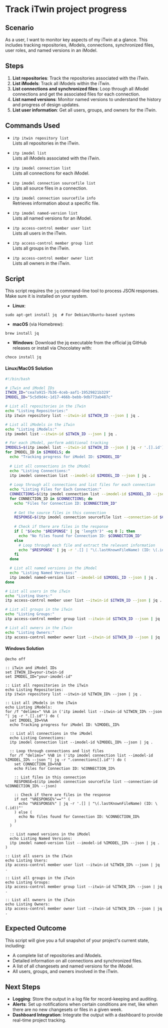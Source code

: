 # Track iTwin project progress

## Scenario

As a user, I want to monitor key aspects of my iTwin at a glance. This includes tracking repositories, iModels, connections, synchronized files, user roles, and named versions in an iModel.

## Steps

1. **List repositories**: Track the repositories associated with the iTwin.
2. **List iModels**: Track all iModels within the iTwin.
3. **List connections and synchronized files**: Loop through all iModel connections and get the associated files for each connection.
4. **List named versions**: Monitor named versions to understand the history and progress of design updates.
5. **List user information**: Get all users, groups, and owners for the iTwin.

## Commands Used

- `itp itwin repository list`  
  Lists all repositories in the iTwin.

- `itp imodel list`  
  Lists all iModels associated with the iTwin.

- `itp imodel connection list`  
  Lists all connections for each iModel.

- `itp imodel connection sourcefile list`  
  Lists all source files in a connection.

- `itp imodel connection sourcefile info`  
  Retrieves information about a specific file.

- `itp imodel named-version list`  
  Lists all named versions for an iModel.

- `itp access-control member user list`  
  Lists all users in the iTwin.

- `itp access-control member group list`  
  Lists all groups in the iTwin.

- `itp access-control member owner list`  
  Lists all owners in the iTwin.

## Script

This script requires the `jq` command-line tool to process JSON responses. Make sure it is installed on your system.

  - **Linux**:
  ```
  sudo apt-get install jq  # For Debian/Ubuntu-based systems
  ```
  - **macOS** (via Homebrew):
  ```
  brew install jq
  ```
  - **Windows**: Download the jq executable from the official jq GitHub releases or install via Chocolatey with:
  ```
  choco install jq
  ```

#### Linux/MacOS Solution

```bash
#!/bin/bash

# iTwin and iModel IDs
ITWIN_ID="cea7a915-7b36-4ceb-aaf1-19529821b329"
IMODEL_ID="5c5d9d4c-1d17-466b-bebb-9db773ab487c"

# List all repositories in the iTwin
echo "Listing Repositories:"
itp itwin repository list --itwin-id $ITWIN_ID --json | jq .

# List all iModels in the iTwin
echo "Listing iModels:"
itp imodel list --itwin-id $ITWIN_ID --json | jq .

# For each iModel, perform additional tracking
IMODELS=$(itp imodel list --itwin-id $ITWIN_ID --json | jq -r '.[].id')
for IMODEL_ID in $IMODELS; do
  echo "Tracking progress for iModel ID: $IMODEL_ID"
  
  # List all connections in the iModel
  echo "Listing Connections:"
  itp imodel connection list --imodel-id $IMODEL_ID --json | jq .
  
  # Loop through all connections and list files for each connection
  echo "Listing Files for Each Connection:"
  CONNECTIONS=$(itp imodel connection list --imodel-id $IMODEL_ID --json | jq -r '.connections[].id')
  for CONNECTION_ID in $CONNECTIONS; do
    echo "Files for Connection ID: $CONNECTION_ID"
    
    # Get the source files in this connection
    RESPONSE=$(itp imodel connection sourcefile list --connection-id $CONNECTION_ID --json)
    
    # Check if there are files in the response
    if [ "$(echo "$RESPONSE" | jq 'length')" -eq 0 ]; then
      echo "No files found for Connection ID: $CONNECTION_ID"
    else
      # Loop through each file and extract the relevant information
      echo "$RESPONSE" | jq -r '.[] | "\(.lastKnownFileName) (ID: \(.id))"'
    fi
  done

  # List all named versions in the iModel
  echo "Listing Named Versions:"
  itp imodel named-version list --imodel-id $IMODEL_ID --json | jq .
done

# List all users in the iTwin
echo "Listing Users:"
itp access-control member user list --itwin-id $ITWIN_ID --json | jq .

# List all groups in the iTwin
echo "Listing Groups:"
itp access-control member group list --itwin-id $ITWIN_ID --json | jq .

# List all owners in the iTwin
echo "Listing Owners:"
itp access-control member owner list --itwin-id $ITWIN_ID --json | jq .
```

#### Windows Solution

```batch
@echo off

:: iTwin and iModel IDs
set ITWIN_ID=your-itwin-id
set IMODEL_ID="your-imodel-id"

:: List all repositories in the iTwin
echo Listing Repositories:
itp itwin repository list --itwin-id %ITWIN_ID% --json | jq .

:: List all iModels in the iTwin
echo Listing iModels:
for /f "delims=" %%A in ('itp imodel list --itwin-id %ITWIN_ID% --json ^| jq -r ".[].id"') do (
  set IMODEL_ID=%%A
  echo Tracking progress for iModel ID: %IMODEL_ID%
  
  :: List all connections in the iModel
  echo Listing Connections:
  itp imodel connection list --imodel-id %IMODEL_ID% --json | jq .
  
  :: Loop through connections and list files
  for /f "delims=" %%B in ('itp imodel connection list --imodel-id %IMODEL_ID% --json ^| jq -r ".connections[].id"') do (
    set CONNECTION_ID=%%B
    echo Files for Connection ID: %CONNECTION_ID%
    
    :: List files in this connection
    RESPONSE=$(itp imodel connection sourcefile list --connection-id %CONNECTION_ID% --json)
    
    :: Check if there are files in the response
    if not "%RESPONSE%"=="" (
      echo "%RESPONSE%" | jq -r '.[] | "\(.lastKnownFileName) (ID: \(.id))"'
    ) else (
      echo No files found for Connection ID: %CONNECTION_ID%
    )
  )
  
  :: List named versions in the iModel
  echo Listing Named Versions:
  itp imodel named-version list --imodel-id %IMODEL_ID% --json | jq .
)

:: List all users in the iTwin
echo Listing Users:
itp access-control member user list --itwin-id %ITWIN_ID% --json | jq .

:: List all groups in the iTwin
echo Listing Groups:
itp access-control member group list --itwin-id %ITWIN_ID% --json | jq .

:: List all owners in the iTwin
echo Listing Owners:
itp access-control member owner list --itwin-id %ITWIN_ID% --json | jq .
```

## Expected Outcome

This script will give you a full snapshot of your project's current state, including:

- A complete list of repositories and iModels.
- Detailed information on all connections and synchronized files.
- A list of all changesets and named versions for the iModel.
- All users, groups, and owners involved in the iTwin.

## Next Steps

- **Logging**: Store the output in a log file for record-keeping and auditing.
- **Alerts**: Set up notifications when certain conditions are met, like when there are no new changesets or files in a given week.
- **Dashboard Integration**: Integrate the output with a dashboard to provide real-time project tracking.
